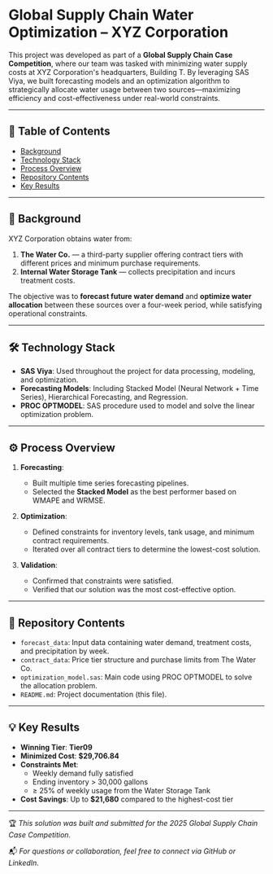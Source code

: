 # Global Supply Chain Water Optimization – XYZ Corporation

This project was developed as part of a **Global Supply Chain Case Competition**, where our team was tasked with minimizing water supply costs at XYZ Corporation's headquarters, Building T. By leveraging SAS Viya, we built forecasting models and an optimization algorithm to strategically allocate water usage between two sources—maximizing efficiency and cost-effectiveness under real-world constraints.

---

## 📌 Table of Contents

- [Background](#Background)
- [Technology Stack](#technology-stack)
- [Process Overview](#process-overview)
- [Repository Contents](#repository-contents)
- [Key Results](#key-results)

---

## 🏢 Background

XYZ Corporation obtains water from:
1. **The Water Co.** — a third-party supplier offering contract tiers with different prices and minimum purchase requirements.
2. **Internal Water Storage Tank** — collects precipitation and incurs treatment costs.

The objective was to **forecast future water demand** and **optimize water allocation** between these sources over a four-week period, while satisfying operational constraints.

---

## 🛠️ Technology Stack

- **SAS Viya**: Used throughout the project for data processing, modeling, and optimization.
- **Forecasting Models**: Including Stacked Model (Neural Network + Time Series), Hierarchical Forecasting, and Regression.
- **PROC OPTMODEL**: SAS procedure used to model and solve the linear optimization problem.

---

## ⚙️ Process Overview

1. **Forecasting**:
   - Built multiple time series forecasting pipelines.
   - Selected the **Stacked Model** as the best performer based on WMAPE and WRMSE.

2. **Optimization**:
   - Defined constraints for inventory levels, tank usage, and minimum contract requirements.
   - Iterated over all contract tiers to determine the lowest-cost solution.

3. **Validation**:
   - Confirmed that constraints were satisfied.
   - Verified that our solution was the most cost-effective option.

---

## 📁 Repository Contents

- `forecast_data`: Input data containing water demand, treatment costs, and precipitation by week.
- `contract_data`: Price tier structure and purchase limits from The Water Co.
- `optimization_model.sas`: Main code using PROC OPTMODEL to solve the allocation problem.
- `README.md`: Project documentation (this file).

---

## 💡 Key Results

- **Winning Tier**: **Tier09**
- **Minimized Cost**: **$29,706.84**
- **Constraints Met**:
  - Weekly demand fully satisfied
  - Ending inventory > 30,000 gallons
  - ≥ 25% of weekly usage from the Water Storage Tank
- **Cost Savings**: Up to **$21,680** compared to the highest-cost tier

---

🏆 *This solution was built and submitted for the 2025 Global Supply Chain Case Competition.*

📬 *For questions or collaboration, feel free to connect via GitHub or LinkedIn.*
